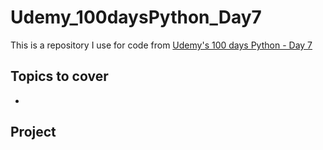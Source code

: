 # Udemy_100daysPython_Day7
This is a repository I use for code from [Udemy's 100 days Python - Day 7](https://www.udemy.com/course/100-days-of-code/learn/lecture/19140848#overview)

## Topics to cover
- 

## Project